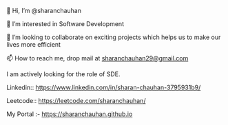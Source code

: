 👋 Hi, I’m @sharanchauhan

👀 I’m interested in Software Development
<!-- 🌱 I’m a MERN stack Developer -->

💞️ I’m looking to collaborate on exciting projects which helps us to make our lives more efficient

📫 How to reach me, drop mail at sharanchauhan29@gmail.com

I am actively looking for the role of SDE.

Linkedin:: https://www.linkedin.com/in/sharan-chauhan-3795931b9/

Leetcode:: https://leetcode.com/sharanchauhan/

My Portal :- https://sharanchauhan.github.io
